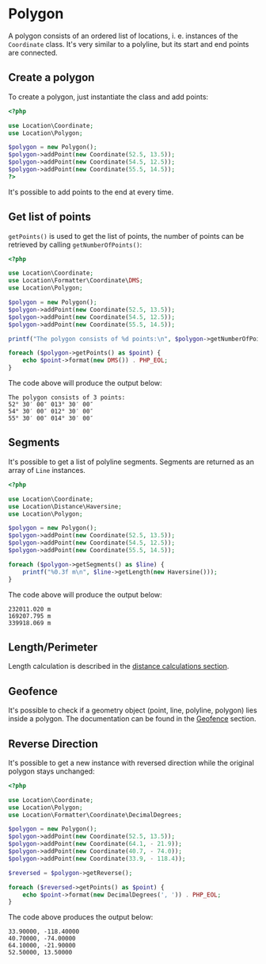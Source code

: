 # Polygon

A polygon consists of an ordered list of locations, i. e. instances of the `Coordinate` class. It's very similar
to a polyline, but its start and end points are connected.

## Create a polygon

To create a polygon, just instantiate the class and add points:

```php
<?php

use Location\Coordinate;
use Location\Polygon;

$polygon = new Polygon();
$polygon->addPoint(new Coordinate(52.5, 13.5));
$polygon->addPoint(new Coordinate(54.5, 12.5));
$polygon->addPoint(new Coordinate(55.5, 14.5));
?>
```

It's possible to add points to the end at every time.

## Get list of points

`getPoints()` is used to get the list of points, the number of points can be
retrieved by calling `getNumberOfPoints()`:

```php
<?php

use Location\Coordinate;
use Location\Formatter\Coordinate\DMS;
use Location\Polygon;

$polygon = new Polygon();
$polygon->addPoint(new Coordinate(52.5, 13.5));
$polygon->addPoint(new Coordinate(54.5, 12.5));
$polygon->addPoint(new Coordinate(55.5, 14.5));

printf("The polygon consists of %d points:\n", $polygon->getNumberOfPoints());

foreach ($polygon->getPoints() as $point) {
    echo $point->format(new DMS()) . PHP_EOL;
}
```

The code above will produce the output below:

```
The polygon consists of 3 points:
52° 30′ 00″ 013° 30′ 00″
54° 30′ 00″ 012° 30′ 00″
55° 30′ 00″ 014° 30′ 00″
```

## Segments

It's possible to get a list of polyline segments. Segments are returned as an array of `Line` instances.

```php
<?php

use Location\Coordinate;
use Location\Distance\Haversine;
use Location\Polygon;

$polygon = new Polygon();
$polygon->addPoint(new Coordinate(52.5, 13.5));
$polygon->addPoint(new Coordinate(54.5, 12.5));
$polygon->addPoint(new Coordinate(55.5, 14.5));

foreach ($polygon->getSegments() as $line) {
    printf("%0.3f m\n", $line->getLength(new Haversine()));
}
```

The code above will produce the output below:

```
232011.020 m
169207.795 m
339918.069 m
```

## Length/Perimeter

Length calculation is described in the [distance calculations section](/calculations/distance.md#perimeter-of-a-polygon).

## Geofence

It's possible to check if a geometry object (point, line, polyline, polygon) lies inside a polygon. The documentation
can be found in the [Geofence](/calculations/geofence/) section.

## Reverse Direction

It's possible to get a new instance with reversed direction while the original polygon stays unchanged:

```php
<?php

use Location\Coordinate;
use Location\Polygon;
use Location\Formatter\Coordinate\DecimalDegrees;

$polygon = new Polygon();
$polygon->addPoint(new Coordinate(52.5, 13.5));
$polygon->addPoint(new Coordinate(64.1, - 21.9));
$polygon->addPoint(new Coordinate(40.7, - 74.0));
$polygon->addPoint(new Coordinate(33.9, - 118.4));

$reversed = $polygon->getReverse();

foreach ($reversed->getPoints() as $point) {
    echo $point->format(new DecimalDegrees(', ')) . PHP_EOL;
}
```

The code above produces the output below:

    33.90000, -118.40000
    40.70000, -74.00000
    64.10000, -21.90000
    52.50000, 13.50000
